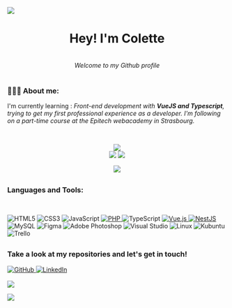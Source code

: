 ![](https://github.com/halfrost/halfrost/blob/master/icons/header_.png)
<br/>
<div align="center"><b><h1> Hey! I'm Colette </h1></b></div><br>
<div align="center"><i> Welcome to my Github profile </i></div><br>

<div align="left">
  <h3>👨🏽‍💻 About me:</h3>
  <p>I'm currently learning : <i>Front-end development with <b>VueJS and Typescript</b>, trying to get my first professional experience as a developer.
    I'm following on a part-time course at the Epitech webacademy in Strasbourg.</i></p>
 </div><br>
<div align="center">


![](https://github-readme-stats.vercel.app/api/top-langs/?username=leily67&theme=radical&layout=compact)<br/>
![](https://github-readme-stats-git-masterrstaa-rickstaa.vercel.app/api?username=leily67&theme=radical)
![](https://github-readme-streak-stats.herokuapp.com/?user=leily67&theme=radical)
  
![](http://github-profile-summary-cards.vercel.app/api/cards/most-commit-language?username=Leily67&theme=radical)
  
</div>

##
<h3 align="left">Languages and Tools:</h3>
<br>

![HTML5](https://img.shields.io/badge/html5-%23E34F26.svg?style=for-the-badge&logo=html5&logoColor=white)
![CSS3](https://img.shields.io/badge/css3-%231572B6.svg?style=for-the-badge&logo=css3&logoColor=white)
![JavaScript](https://img.shields.io/badge/javascript-%23323330.svg?style=for-the-badge&logo=javascript&logoColor=%23F7DF1E)
<a href= "https://www.php.net/"> ![PHP](https://img.shields.io/badge/php-%23777BB4.svg?style=for-the-badge&logo=php&logoColor=white) </a>
![TypeScript](https://img.shields.io/badge/typescript-%23007ACC.svg?style=for-the-badge&logo=typescript&logoColor=white)
<a href= "https://vuejs.org/"> ![Vue.js](https://img.shields.io/badge/vuejs-%2335495e.svg?style=for-the-badge&logo=vuedotjs&logoColor=%234FC08D) </a>
<a href= "https://nestjs.com/"> ![NestJS](https://img.shields.io/badge/nestjs-%23E0234E.svg?style=for-the-badge&logo=nestjs&logoColor=white) </a>
![MySQL](https://img.shields.io/badge/mysql-%2300f.svg?style=for-the-badge&logo=mysql&logoColor=white)
![Figma](https://img.shields.io/badge/figma-%23F24E1E.svg?style=for-the-badge&logo=figma&logoColor=white)
![Adobe Photoshop](https://img.shields.io/badge/adobe%20photoshop-%2331A8FF.svg?style=for-the-badge&logo=adobe%20photoshop&logoColor=white)
![Visual Studio](https://img.shields.io/badge/Visual%20Studio-5C2D91.svg?style=for-the-badge&logo=visual-studio&logoColor=white)
![Linux](https://img.shields.io/badge/Linux-FCC624?style=for-the-badge&logo=linux&logoColor=black)
![Kubuntu](https://img.shields.io/badge/-KUbuntu-%230079C1?style=for-the-badge&logo=kubuntu&logoColor=white)
![Trello](https://img.shields.io/badge/Trello-%23026AA7.svg?style=for-the-badge&logo=Trello&logoColor=white)

##
<h3 align="left">Take a look at my repositories and let's get in touch!</h3>

<a href= "https://github.com/Leily67?tab=repositories"> ![GitHub](https://img.shields.io/badge/github-%23121011.svg?style=for-the-badge&logo=github&logoColor=white) </a>
<a href= "https://www.linkedin.com/in/colette-oswald/"> ![LinkedIn](https://img.shields.io/badge/linkedin-%230077B5.svg?style=for-the-badge&logo=linkedin&logoColor=white) </a> <br/>
<br/>
![](https://komarev.com/ghpvc/?username=leily67&style=flat-square)

![](https://raw.githubusercontent.com/trinib/trinib/82213791fa9ff58d3ca768ddd6de2489ec23ffca/images/footer.svg)
